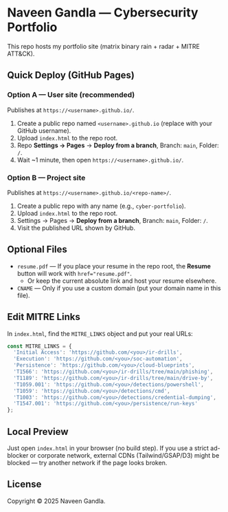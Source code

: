 # Naveen Gandla — Cybersecurity Portfolio

This repo hosts my portfolio site (matrix binary rain + radar + MITRE ATT&CK).

## Quick Deploy (GitHub Pages)

### Option A — User site (recommended)
Publishes at `https://<username>.github.io/`.

1. Create a public repo named `<username>.github.io` (replace with your GitHub username).
2. Upload `index.html` to the repo root.
3. Repo **Settings → Pages** → **Deploy from a branch**, Branch: `main`, Folder: `/`.
4. Wait ~1 minute, then open `https://<username>.github.io/`.

### Option B — Project site
Publishes at `https://<username>.github.io/<repo-name>/`.

1. Create a public repo with any name (e.g., `cyber-portfolio`).
2. Upload `index.html` to the repo root.
3. Settings → Pages → **Deploy from a branch**, Branch: `main`, Folder: `/`.
4. Visit the published URL shown by GitHub.

## Optional Files

- `resume.pdf` — If you place your resume in the repo root, the **Resume** button will work with `href="resume.pdf"`.
  - Or keep the current absolute link and host your resume elsewhere.
- `CNAME` — Only if you use a custom domain (put your domain name in this file).

## Edit MITRE Links

In `index.html`, find the `MITRE_LINKS` object and put your real URLs:

```js
const MITRE_LINKS = {
  'Initial Access': 'https://github.com/<you>/ir-drills',
  'Execution': 'https://github.com/<you>/soc-automation',
  'Persistence': 'https://github.com/<you>/cloud-blueprints',
  'T1566': 'https://github.com/<you>/ir-drills/tree/main/phishing',
  'T1189': 'https://github.com/<you>/ir-drills/tree/main/drive-by',
  'T1059.001': 'https://github.com/<you>/detections/powershell',
  'T1059': 'https://github.com/<you>/detections/cmd',
  'T1003': 'https://github.com/<you>/detections/credential-dumping',
  'T1547.001': 'https://github.com/<you>/persistence/run-keys'
};
```

## Local Preview

Just open `index.html` in your browser (no build step).
If you use a strict ad-blocker or corporate network, external CDNs (Tailwind/GSAP/D3) might be blocked — try another network if the page looks broken.

## License

Copyright © 2025 Naveen Gandla.
